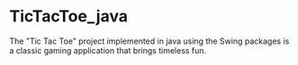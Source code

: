 # TicTacToe_java
The "Tic Tac Toe" project implemented in java using the Swing packages is a classic gaming application that brings timeless fun. 
